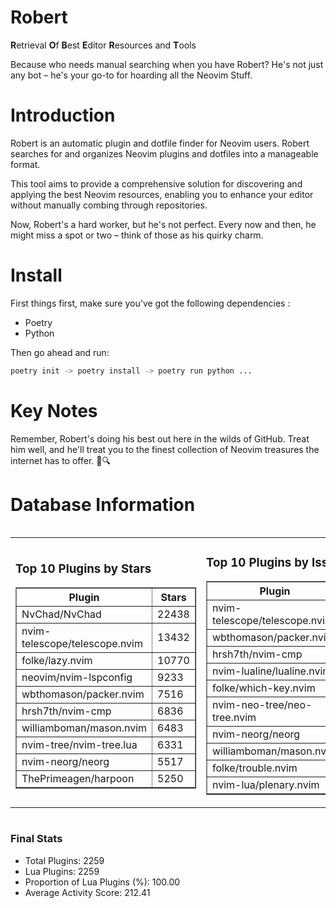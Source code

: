 # Robert

**R**etrieval
**O**f
**B**est
**E**ditor
**R**esources and
**T**ools

Because who needs manual searching when you have Robert?
He's not just any bot – he's your go-to for hoarding all the Neovim Stuff.

# Introduction
Robert is an automatic plugin and dotfile finder for Neovim users. Robert searches for and organizes Neovim plugins and dotfiles into a manageable format.

This tool aims to provide a comprehensive solution for discovering and applying the best Neovim resources, enabling you to enhance your editor without manually combing through repositories.

Now, Robert's a hard worker, but he's not perfect. Every now and then, he might miss a spot or two – think of those as his quirky charm. 

# Install
 First things first, make sure you've got the following dependencies :
  - Poetry 
  - Python 

Then go ahead and run:

```bash
poetry init -> poetry install -> poetry run python ...
```
# Key Notes

Remember, Robert's doing his best out here in the wilds of GitHub. Treat him well, and he'll treat you to the finest collection of Neovim treasures the internet has to offer. 🎩🔍


# Database Information

<div style='display:flex;flex-direction:row;justify-content:space-between;'><table><tr><td><h3>Top 10 Plugins by Stars</h3><table border="1"><tr><th>Plugin</th><th>Stars</th></tr><tr><td>NvChad/NvChad</td><td>22438</td></tr><tr><td>nvim-telescope/telescope.nvim</td><td>13432</td></tr><tr><td>folke/lazy.nvim</td><td>10770</td></tr><tr><td>neovim/nvim-lspconfig</td><td>9233</td></tr><tr><td>wbthomason/packer.nvim</td><td>7516</td></tr><tr><td>hrsh7th/nvim-cmp</td><td>6836</td></tr><tr><td>williamboman/mason.nvim</td><td>6483</td></tr><tr><td>nvim-tree/nvim-tree.lua</td><td>6331</td></tr><tr><td>nvim-neorg/neorg</td><td>5517</td></tr><tr><td>ThePrimeagen/harpoon</td><td>5250</td></tr></table></td><td><h3>Top 10 Plugins by Issues</h3><table border="1"><tr><th>Plugin</th><th>Issues</th></tr><tr><td>nvim-telescope/telescope.nvim</td><td>310</td></tr><tr><td>wbthomason/packer.nvim</td><td>305</td></tr><tr><td>hrsh7th/nvim-cmp</td><td>225</td></tr><tr><td>nvim-lualine/lualine.nvim</td><td>185</td></tr><tr><td>folke/which-key.nvim</td><td>184</td></tr><tr><td>nvim-neo-tree/neo-tree.nvim</td><td>164</td></tr><tr><td>nvim-neorg/neorg</td><td>154</td></tr><tr><td>williamboman/mason.nvim</td><td>139</td></tr><tr><td>folke/trouble.nvim</td><td>131</td></tr><tr><td>nvim-lua/plenary.nvim</td><td>115</td></tr></table></td><td><h3>Top 10 Plugins by Forks</h3><table border="1"><tr><th>Plugin</th><th>Forks</th></tr><tr><td>NvChad/NvChad</td><td>2001</td></tr><tr><td>neovim/nvim-lspconfig</td><td>1982</td></tr><tr><td>nvim-telescope/telescope.nvim</td><td>752</td></tr><tr><td>nvim-tree/nvim-tree.lua</td><td>594</td></tr><tr><td>nvim-lualine/lualine.nvim</td><td>436</td></tr><tr><td>hrsh7th/nvim-cmp</td><td>340</td></tr><tr><td>folke/tokyonight.nvim</td><td>325</td></tr><tr><td>ThePrimeagen/harpoon</td><td>315</td></tr><tr><td>jackMort/ChatGPT.nvim</td><td>273</td></tr><tr><td>nvimdev/lspsaga.nvim</td><td>273</td></tr></table></td></tr></table></div>

### Final Stats
- Total Plugins: 2259
- Lua Plugins: 2259
- Proportion of Lua Plugins (%): 100.00
- Average Activity Score: 212.41
